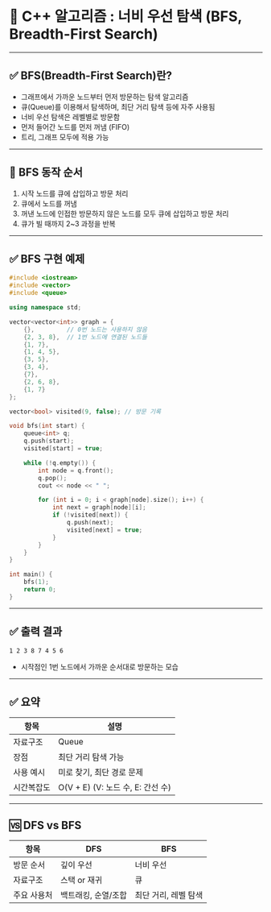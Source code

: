
# 📌 C++ 알고리즘 : 너비 우선 탐색 (BFS, Breadth-First Search)

---

## ✅  BFS(Breadth-First Search)란?
- 그래프에서 가까운 노드부터 먼저 방문하는 탐색 알고리즘
- 큐(Queue)를 이용해서 탐색하며, 최단 거리 탐색 등에 자주 사용됨
- 너비 우선 탐색은 레벨별로 방문함
- 먼저 들어간 노드를 먼저 꺼냄 (FIFO)
- 트리, 그래프 모두에 적용 가능

---

## 🔄  BFS 동작 순서

1. 시작 노드를 큐에 삽입하고 방문 처리
2. 큐에서 노드를 꺼냄
3. 꺼낸 노드에 인접한 방문하지 않은 노드를 모두 큐에 삽입하고 방문 처리
4. 큐가 빌 때까지 2~3 과정을 반복

---

## ✅  BFS 구현 예제

```cpp
#include <iostream>
#include <vector>
#include <queue>

using namespace std;

vector<vector<int>> graph = {
    {},         // 0번 노드는 사용하지 않음
    {2, 3, 8},  // 1번 노드에 연결된 노드들
    {1, 7},
    {1, 4, 5},
    {3, 5},
    {3, 4},
    {7},
    {2, 6, 8},
    {1, 7}
};

vector<bool> visited(9, false); // 방문 기록

void bfs(int start) {
    queue<int> q;
    q.push(start);
    visited[start] = true;

    while (!q.empty()) {
        int node = q.front();
        q.pop();
        cout << node << " ";

        for (int i = 0; i < graph[node].size(); i++) {
            int next = graph[node][i];
            if (!visited[next]) {
                q.push(next);
                visited[next] = true;
            }
        }
    }
}

int main() {
    bfs(1); 
    return 0;
}
```

---

## ✅ 출력 결과

```
1 2 3 8 7 4 5 6
```

- 시작점인 1번 노드에서 가까운 순서대로 방문하는 모습

---

## ✅ 요약

| 항목 | 설명 |
|------|------|
| 자료구조 | Queue |
| 장점 | 최단 거리 탐색 가능 |
| 사용 예시 | 미로 찾기, 최단 경로 문제 |
| 시간복잡도 | O(V + E) (V: 노드 수, E: 간선 수) |

---

## 🆚 DFS vs BFS

| 항목 | DFS | BFS |
|------|-----|-----|
| 방문 순서 | 깊이 우선 | 너비 우선 |
| 자료구조 | 스택 or 재귀 | 큐 |
| 주요 사용처 | 백트래킹, 순열/조합 | 최단 거리, 레벨 탐색 |
